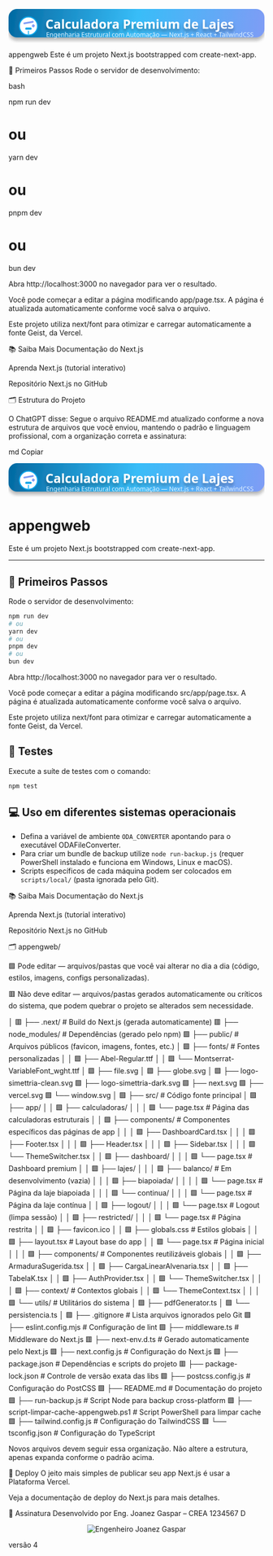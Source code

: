 <!-- Banner premium SVG topo do README.md -->
<p align="center">
  <svg width="100%" height="120" viewBox="0 0 900 120" fill="none" xmlns="http://www.w3.org/2000/svg">
    <defs>
      <linearGradient id="lajepremium" x1="0" y1="0" x2="900" y2="120" gradientUnits="userSpaceOnUse">
        <stop stop-color="#0369a1"/>
        <stop offset="0.5" stop-color="#38bdf8"/>
        <stop offset="1" stop-color="#7f9cf5"/>
      </linearGradient>
      <filter id="shadow" x="-10" y="0" width="920" height="140" filterUnits="userSpaceOnUse">
        <feDropShadow dx="0" dy="10" stdDeviation="6" flood-color="#22222255"/>
      </filter>
    </defs>
    <rect width="900" height="100" rx="30" fill="url(#lajepremium)" filter="url(#shadow)" />
    <!-- Ícone de engenharia estilizado (capacete + régua) -->
    <g>
      <circle cx="70" cy="60" r="32" fill="#fff" stroke="#0ea5e9" stroke-width="4"/>
      <rect x="59" y="65" width="22" height="8" rx="3" fill="#0ea5e9"/>
      <rect x="86" y="53" width="9" height="9" rx="2" fill="#7f9cf5" transform="rotate(35 86 53)"/>
      <rect x="52" y="48" width="36" height="6" rx="2" fill="#7f9cf5" transform="rotate(-10 52 48)"/>
      <rect x="68" y="76" width="4" height="15" rx="2" fill="#38bdf8"/>
    </g>
    <text x="130" y="70" font-size="44" font-family="Segoe UI, Arial, sans-serif" font-weight="bold" fill="#fff" filter="url(#shadow)">
      Calculadora Premium de Lajes
    </text>
    <text x="132" y="98" font-size="22" font-family="Segoe UI, Arial, sans-serif" fill="#e0f2fe">
      Engenharia Estrutural com Automação &mdash; Next.js + React + TailwindCSS
    </text>
  </svg>
</p>


appengweb
Este é um projeto Next.js bootstrapped com create-next-app.

🚀 Primeiros Passos
Rode o servidor de desenvolvimento:

bash

npm run dev
# ou
yarn dev
# ou
pnpm dev
# ou
bun dev

Abra http://localhost:3000 no navegador para ver o resultado.

Você pode começar a editar a página modificando app/page.tsx. A página é atualizada automaticamente conforme você salva o arquivo.

Este projeto utiliza next/font para otimizar e carregar automaticamente a fonte Geist, da Vercel.

📚 Saiba Mais
Documentação do Next.js

Aprenda Next.js (tutorial interativo)

Repositório Next.js no GitHub

🗂️ Estrutura do Projeto

O ChatGPT disse:
Segue o arquivo README.md atualizado conforme a nova estrutura de arquivos que você enviou, mantendo o padrão e linguagem profissional, com a organização correta e assinatura:

md
Copiar
<!-- Banner premium SVG topo do README.md -->
<p align="center">
  <svg width="100%" height="120" viewBox="0 0 900 120" fill="none" xmlns="http://www.w3.org/2000/svg">
    <defs>
      <linearGradient id="lajepremium" x1="0" y1="0" x2="900" y2="120" gradientUnits="userSpaceOnUse">
        <stop stop-color="#0369a1"/>
        <stop offset="0.5" stop-color="#38bdf8"/>
        <stop offset="1" stop-color="#7f9cf5"/>
      </linearGradient>
      <filter id="shadow" x="-10" y="0" width="920" height="140" filterUnits="userSpaceOnUse">
        <feDropShadow dx="0" dy="10" stdDeviation="6" flood-color="#22222255"/>
      </filter>
    </defs>
    <rect width="900" height="100" rx="30" fill="url(#lajepremium)" filter="url(#shadow)" />
    <!-- Ícone de engenharia estilizado (capacete + régua) -->
    <g>
      <circle cx="70" cy="60" r="32" fill="#fff" stroke="#0ea5e9" stroke-width="4"/>
      <rect x="59" y="65" width="22" height="8" rx="3" fill="#0ea5e9"/>
      <rect x="86" y="53" width="9" height="9" rx="2" fill="#7f9cf5" transform="rotate(35 86 53)"/>
      <rect x="52" y="48" width="36" height="6" rx="2" fill="#7f9cf5" transform="rotate(-10 52 48)"/>
      <rect x="68" y="76" width="4" height="15" rx="2" fill="#38bdf8"/>
    </g>
    <text x="130" y="70" font-size="44" font-family="Segoe UI, Arial, sans-serif" font-weight="bold" fill="#fff" filter="url(#shadow)">
      Calculadora Premium de Lajes
    </text>
    <text x="132" y="98" font-size="22" font-family="Segoe UI, Arial, sans-serif" fill="#e0f2fe">
      Engenharia Estrutural com Automação &mdash; Next.js + React + TailwindCSS
    </text>
  </svg>
</p>

# appengweb

Este é um projeto Next.js bootstrapped com create-next-app.

---

## 🚀 Primeiros Passos

Rode o servidor de desenvolvimento:

```bash
npm run dev
# ou
yarn dev
# ou
pnpm dev
# ou
bun dev
```
Abra http://localhost:3000 no navegador para ver o resultado.

Você pode começar a editar a página modificando src/app/page.tsx. A página é atualizada automaticamente conforme você salva o arquivo.

Este projeto utiliza next/font para otimizar e carregar automaticamente a fonte Geist, da Vercel.

## 🧪 Testes

Execute a suíte de testes com o comando:

```bash
npm test
```

## 💻 Uso em diferentes sistemas operacionais

- Defina a variável de ambiente `ODA_CONVERTER` apontando para o executável ODAFileConverter.
- Para criar um bundle de backup utilize `node run-backup.js` (requer PowerShell instalado e funciona em Windows, Linux e macOS).
- Scripts específicos de cada máquina podem ser colocados em `scripts/local/` (pasta ignorada pelo Git).

📚 Saiba Mais
Documentação do Next.js

Aprenda Next.js (tutorial interativo)

Repositório Next.js no GitHub

🗂️ appengweb/

🟩 Pode editar — arquivos/pastas que você vai alterar no dia a dia (código, estilos, imagens, configs personalizadas).

🟥 Não deve editar — arquivos/pastas gerados automaticamente ou críticos do sistema, que podem quebrar o projeto se alterados sem necessidade.

│
🟥 ├── .next/                          # Build do Next.js (gerada automaticamente)
🟥 ├── node_modules/                   # Dependências (gerado pelo npm)
🟩 ├── public/                         # Arquivos públicos (favicon, imagens, fontes, etc.)
│   🟩 ├── fonts/                      # Fontes personalizadas
│   │   🟩 ├── Abel-Regular.ttf
│   │   🟩 └── Montserrat-VariableFont_wght.ttf
│   🟩 ├── file.svg
│   🟩 ├── globe.svg
│   🟩 ├── logo-simettria-clean.svg
🟩   ├── logo-simettria-dark.svg
🟩   ├── next.svg
🟩   ├── vercel.svg
🟩   └── window.svg
│
🟩 ├── src/                            # Código fonte principal
│   🟩 ├── app/
│   │   🟩 ├── calculadoras/
│   │   │   🟩 └── page.tsx            # Página das calculadoras estruturais
│   │   🟩 ├── components/             # Componentes específicos das páginas de app
│   │   │   🟩 ├── DashboardCard.tsx
│   │   │   🟩 ├── Footer.tsx
│   │   │   🟩 ├── Header.tsx
│   │   │   🟩 ├── Sidebar.tsx
│   │   │   🟩 └── ThemeSwitcher.tsx
│   │   🟩 ├── dashboard/
│   │   │   🟩 └── page.tsx             # Dashboard premium
│   │   🟩 ├── lajes/
│   │   │   🟩 ├── balanco/             # Em desenvolvimento (vazia)
│   │   │   🟩 ├── biapoiada/
│   │   │   │   🟩 └── page.tsx         # Página da laje biapoiada
│   │   │   🟩 └── continua/
│   │   │       🟩 └── page.tsx         # Página da laje contínua
│   │   🟩 ├── logout/
│   │   │   🟩 └── page.tsx             # Logout (limpa sessão)
│   │   🟩 ├── restricted/
│   │   │   🟩 └── page.tsx             # Página restrita
│   │   🟩 ├── favicon.ico
│   │   🟩 ├── globals.css              # Estilos globais
│   │   🟩 ├── layout.tsx               # Layout base do app
│   │   🟩 └── page.tsx                 # Página inicial
│   │
│   🟩 ├── components/                  # Componentes reutilizáveis globais
│   │   🟩 ├── ArmaduraSugerida.tsx
│   │   🟩 ├── CargaLinearAlvenaria.tsx
│   │   🟩 ├── TabelaK.tsx
│   │   🟩 ├── AuthProvider.tsx
│   │   🟩 └── ThemeSwitcher.tsx
│   │
│   🟩 ├── context/                     # Contextos globais
│   │   🟩 └── ThemeContext.tsx
│   │
│   🟩 └── utils/                        # Utilitários do sistema
│       🟩 ├── pdfGenerator.ts
│       🟩 └── persistencia.ts
│
🟩 ├── .gitignore                       # Lista arquivos ignorados pelo Git
🟩 ├── eslint.config.mjs                 # Configuração de lint
🟩 ├── middleware.ts                    # Middleware do Next.js
🟥 ├── next-env.d.ts                     # Gerado automaticamente pelo Next.js
🟩 ├── next.config.js                    # Configuração do Next.js
🟩 ├── package.json                      # Dependências e scripts do projeto
🟥 ├── package-lock.json                  # Controle de versão exata das libs
🟩 ├── postcss.config.js                  # Configuração do PostCSS
🟩 ├── README.md                         # Documentação do projeto
🟩 ├── run-backup.js                    # Script Node para backup cross-platform
🟩 ├── script-limpar-cache-appengweb.ps1 # Script PowerShell para limpar cache
🟩 ├── tailwind.config.js                # Configuração do TailwindCSS
🟩 └── tsconfig.json                     # Configuração do TypeScript



Novos arquivos devem seguir essa organização. Não altere a estrutura, apenas expanda conforme o padrão acima.

💼 Deploy
O jeito mais simples de publicar seu app Next.js é usar a Plataforma Vercel.

Veja a documentação de deploy do Next.js para mais detalhes.

👤 Assinatura
Desenvolvido por Eng. Joanez Gaspar – CREA 1234567 D

<p align="center">
  <img alt="Engenheiro Joanez Gaspar" src="https://img.shields.io/badge/👷%20Eng.%20Joanez%20Gaspar-1234567%20D%20CREA-38bdf8?style=for-the-badge&color=0369a1&labelColor=27272a">
</p>

versão 4